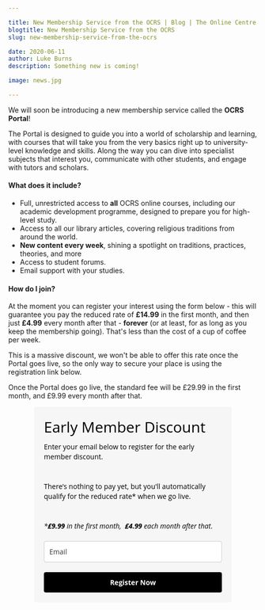 ```yaml
---

title: New Membership Service from the OCRS | Blog | The Online Centre for Religious Studies
blogtitle: New Membership Service from the OCRS
slug: new-membership-service-from-the-ocrs

date: 2020-06-11
author: Luke Burns
description: Something new is coming!

image: news.jpg

---
```


We will soon be introducing a new membership service called the **OCRS Portal**!

The Portal is designed to guide you into a world of scholarship and learning, with courses that will take you from the very basics right up to university-level knowledge and skills. Along the way you can dive into specialist subjects that interest you, communicate with other students, and engage with tutors and scholars.

#### What does it include?
* Full, unrestricted access to **all** OCRS online courses, including our academic development programme, designed to prepare you for high-level study.
* Access to all our library articles, covering religious traditions from around the world.
* **New content every week**, shining a spotlight on traditions, practices, theories, and more
* Access to student forums.
* Email support with your studies.

#### How do I join?
At the moment you can register your interest using the form below - this will guarantee you pay the reduced rate of **£14.99** in the first month, and then just **£4.99** every month after that - **forever** (or at least, for as long as you keep the membership going). That's less than the cost of a cup of coffee per week.

This is a massive discount, we won't be able to offer this rate once the Portal goes live, so the only way to secure your place is using the registration link below.

Once the Portal does go live, the standard fee will be £29.99 in the first month, and £9.99 every month after that.

<style type="text/css">
  @import url(https://fonts.googleapis.com/css?family=Open+Sans:400,400italic,700,700italic);
</style>
<style type="text/css">
  .ml-form-embedSubmitLoad{display:inline-block;width:20px;height:20px}.ml-form-embedSubmitLoad:after{content:" ";display:block;width:11px;height:11px;margin:1px;border-radius:50%;border:4px solid #fff;border-color:#fff #fff #fff transparent;animation:ml-form-embedSubmitLoad 1.2s linear infinite}@keyframes ml-form-embedSubmitLoad{0%{transform:rotate(0)}100%{transform:rotate(360deg)}}#mlb2-2204764.ml-form-embedContainer{box-sizing:border-box;display:table;height:99.99%;margin:0 auto;position:static;width:100%!important}#mlb2-2204764.ml-form-embedContainer button,#mlb2-2204764.ml-form-embedContainer h4,#mlb2-2204764.ml-form-embedContainer p,#mlb2-2204764.ml-form-embedContainer span{text-transform:none!important;letter-spacing:normal!important}#mlb2-2204764.ml-form-embedContainer .ml-form-embedWrapper{background-color:#f6f6f6;border-width:0;border-color:transparent;border-radius:4px;border-style:solid;box-sizing:border-box;display:inline-block!important;margin:0;padding:0;position:relative}#mlb2-2204764.ml-form-embedContainer .ml-form-embedWrapper.embedDefault,#mlb2-2204764.ml-form-embedContainer .ml-form-embedWrapper.embedPopup{width:400px}#mlb2-2204764.ml-form-embedContainer .ml-form-embedWrapper.embedForm{max-width:400px;width:100%}#mlb2-2204764.ml-form-embedContainer .ml-form-align-left{text-align:left}#mlb2-2204764.ml-form-embedContainer .ml-form-align-center{text-align:center}#mlb2-2204764.ml-form-embedContainer .ml-form-align-default{display:table-cell!important;vertical-align:middle!important;text-align:center!important}#mlb2-2204764.ml-form-embedContainer .ml-form-align-right{text-align:right}#mlb2-2204764.ml-form-embedContainer .ml-form-embedWrapper .ml-form-embedHeader img{border-top-left-radius:4px;border-top-right-radius:4px;height:auto;margin:0 auto!important;max-width:100%;width:undefinedpx}#mlb2-2204764.ml-form-embedContainer .ml-form-embedWrapper .ml-form-embedBody,#mlb2-2204764.ml-form-embedContainer .ml-form-embedWrapper .ml-form-successBody{padding:20px 20px 0 20px}#mlb2-2204764.ml-form-embedContainer .ml-form-embedWrapper .ml-form-embedBody.ml-form-embedBodyHorizontal{padding-bottom:0}#mlb2-2204764.ml-form-embedContainer .ml-form-embedWrapper .ml-form-embedBody .ml-form-embedContent,#mlb2-2204764.ml-form-embedContainer .ml-form-embedWrapper .ml-form-successBody .ml-form-successContent{margin:0 0 20px 0}#mlb2-2204764.ml-form-embedContainer .ml-form-embedWrapper .ml-form-embedBody .ml-form-embedContent h4,#mlb2-2204764.ml-form-embedContainer .ml-form-embedWrapper .ml-form-successBody .ml-form-successContent h4{color:#000;font-family:'Open Sans',Arial,Helvetica,sans-serif;font-size:30px;font-weight:400;margin:0 0 10px 0;text-align:left;word-break:break-word}#mlb2-2204764.ml-form-embedContainer .ml-form-embedWrapper .ml-form-embedBody .ml-form-embedContent p,#mlb2-2204764.ml-form-embedContainer .ml-form-embedWrapper .ml-form-successBody .ml-form-successContent p{color:#000;font-family:'Open Sans',Arial,Helvetica,sans-serif;font-size:14px;font-weight:400;line-height:20px;margin:0 0 10px 0;text-align:left}#mlb2-2204764.ml-form-embedContainer .ml-form-embedWrapper .ml-form-embedBody .ml-form-embedContent ol,#mlb2-2204764.ml-form-embedContainer .ml-form-embedWrapper .ml-form-embedBody .ml-form-embedContent ul,#mlb2-2204764.ml-form-embedContainer .ml-form-embedWrapper .ml-form-successBody .ml-form-successContent ol,#mlb2-2204764.ml-form-embedContainer .ml-form-embedWrapper .ml-form-successBody .ml-form-successContent ul{color:#000;font-family:'Open Sans',Arial,Helvetica,sans-serif;font-size:14px}#mlb2-2204764.ml-form-embedContainer .ml-form-embedWrapper .ml-form-embedBody .ml-form-embedContent p a,#mlb2-2204764.ml-form-embedContainer .ml-form-embedWrapper .ml-form-successBody .ml-form-successContent p a{color:#000;text-decoration:underline}#mlb2-2204764.ml-form-embedContainer .ml-form-embedWrapper .ml-block-form .ml-field-group{text-align:left!important}#mlb2-2204764.ml-form-embedContainer .ml-form-embedWrapper .ml-block-form .ml-field-group label{margin-bottom:5px;color:#333;font-size:14px;font-family:'Open Sans',Arial,Helvetica,sans-serif;font-weight:700;font-style:normal;text-decoration:none;display:inline-block;line-height:20px}#mlb2-2204764.ml-form-embedContainer .ml-form-embedWrapper .ml-form-embedBody .ml-form-embedContent p:last-child,#mlb2-2204764.ml-form-embedContainer .ml-form-embedWrapper .ml-form-successBody .ml-form-successContent p:last-child{margin:0}#mlb2-2204764.ml-form-embedContainer .ml-form-embedWrapper .ml-form-embedBody form{margin:0;width:100%}#mlb2-2204764.ml-form-embedContainer .ml-form-embedWrapper .ml-form-embedBody .ml-form-checkboxRow,#mlb2-2204764.ml-form-embedContainer .ml-form-embedWrapper .ml-form-embedBody .ml-form-formContent{margin:0 0 20px 0;width:100%}#mlb2-2204764.ml-form-embedContainer .ml-form-embedWrapper .ml-form-embedBody .ml-form-checkboxRow{float:left}#mlb2-2204764.ml-form-embedContainer .ml-form-embedWrapper .ml-form-embedBody .ml-form-formContent.horozintalForm{margin:0;padding:0 0 20px 0;width:100%;height:auto;float:left}#mlb2-2204764.ml-form-embedContainer .ml-form-embedWrapper .ml-form-embedBody .ml-form-fieldRow{margin:0 0 10px 0;width:100%}#mlb2-2204764.ml-form-embedContainer .ml-form-embedWrapper .ml-form-embedBody .ml-form-fieldRow.ml-last-item{margin:0}#mlb2-2204764.ml-form-embedContainer .ml-form-embedWrapper .ml-form-embedBody .ml-form-fieldRow.ml-formfieldHorizintal{margin:0}#mlb2-2204764.ml-form-embedContainer .ml-form-embedWrapper .ml-form-embedBody .ml-form-fieldRow input{background-color:#fff!important;color:#333!important;border-color:#ccc!important;border-radius:4px!important;border-style:solid!important;border-width:1px!important;font-family:'Open Sans',Arial,Helvetica,sans-serif;font-size:14px!important;height:auto;line-height:21px!important;margin-bottom:0;margin-top:0;margin-left:0;margin-right:0;padding:10px 10px!important;width:100%!important;box-sizing:border-box!important;max-width:100%!important}#mlb2-2204764.ml-form-embedContainer .ml-form-embedWrapper .ml-form-embedBody .ml-form-fieldRow input::-webkit-input-placeholder,#mlb2-2204764.ml-form-embedContainer .ml-form-embedWrapper .ml-form-embedBody .ml-form-horizontalRow input::-webkit-input-placeholder{color:#333}#mlb2-2204764.ml-form-embedContainer .ml-form-embedWrapper .ml-form-embedBody .ml-form-fieldRow input::-moz-placeholder,#mlb2-2204764.ml-form-embedContainer .ml-form-embedWrapper .ml-form-embedBody .ml-form-horizontalRow input::-moz-placeholder{color:#333}#mlb2-2204764.ml-form-embedContainer .ml-form-embedWrapper .ml-form-embedBody .ml-form-fieldRow input:-ms-input-placeholder,#mlb2-2204764.ml-form-embedContainer .ml-form-embedWrapper .ml-form-embedBody .ml-form-horizontalRow input:-ms-input-placeholder{color:#333}#mlb2-2204764.ml-form-embedContainer .ml-form-embedWrapper .ml-form-embedBody .ml-form-fieldRow input:-moz-placeholder,#mlb2-2204764.ml-form-embedContainer .ml-form-embedWrapper .ml-form-embedBody .ml-form-horizontalRow input:-moz-placeholder{color:#333}#mlb2-2204764.ml-form-embedContainer .ml-form-embedWrapper .ml-form-embedBody .ml-form-fieldRow textarea,#mlb2-2204764.ml-form-embedContainer .ml-form-embedWrapper .ml-form-embedBody .ml-form-horizontalRow textarea{background-color:#fff!important;color:#333!important;border-color:#ccc!important;border-radius:4px!important;border-style:solid!important;border-width:1px!important;font-family:'Open Sans',Arial,Helvetica,sans-serif;font-size:14px!important;height:auto;line-height:21px!important;margin-bottom:0;margin-top:0;padding:10px 10px!important;width:100%!important;box-sizing:border-box!important;max-width:100%!important}#mlb2-2204764.ml-form-embedContainer .ml-form-embedWrapper .ml-form-embedBody .ml-form-checkboxRow .label-description::before,#mlb2-2204764.ml-form-embedContainer .ml-form-embedWrapper .ml-form-embedBody .ml-form-embedPermissions .ml-form-embedPermissionsOptionsCheckbox .label-description::before,#mlb2-2204764.ml-form-embedContainer .ml-form-embedWrapper .ml-form-embedBody .ml-form-fieldRow .custom-checkbox .custom-control-label::before,#mlb2-2204764.ml-form-embedContainer .ml-form-embedWrapper .ml-form-embedBody .ml-form-fieldRow .custom-radio .custom-control-label::before,#mlb2-2204764.ml-form-embedContainer .ml-form-embedWrapper .ml-form-embedBody .ml-form-horizontalRow .custom-checkbox .custom-control-label::before,#mlb2-2204764.ml-form-embedContainer .ml-form-embedWrapper .ml-form-embedBody .ml-form-horizontalRow .custom-radio .custom-control-label::before,#mlb2-2204764.ml-form-embedContainer .ml-form-embedWrapper .ml-form-embedBody .ml-form-interestGroupsRow .ml-form-interestGroupsRowCheckbox .label-description::before{border-color:#ccc!important;background-color:#fff!important}#mlb2-2204764.ml-form-embedContainer .ml-form-embedWrapper .ml-form-embedBody .ml-form-fieldRow input.custom-control-input[type=checkbox]{box-sizing:border-box;padding:0;position:absolute;z-index:-1;opacity:0;margin-top:5px;margin-left:-24px;overflow:visible}#mlb2-2204764.ml-form-embedContainer .ml-form-embedWrapper .ml-form-embedBody .ml-form-checkboxRow .label-description::before,#mlb2-2204764.ml-form-embedContainer .ml-form-embedWrapper .ml-form-embedBody .ml-form-embedPermissions .ml-form-embedPermissionsOptionsCheckbox .label-description::before,#mlb2-2204764.ml-form-embedContainer .ml-form-embedWrapper .ml-form-embedBody .ml-form-fieldRow .custom-checkbox .custom-control-label::before,#mlb2-2204764.ml-form-embedContainer .ml-form-embedWrapper .ml-form-embedBody .ml-form-horizontalRow .custom-checkbox .custom-control-label::before,#mlb2-2204764.ml-form-embedContainer .ml-form-embedWrapper .ml-form-embedBody .ml-form-interestGroupsRow .ml-form-interestGroupsRowCheckbox .label-description::before{border-radius:4px!important}#mlb2-2204764.ml-form-embedContainer .ml-form-embedWrapper .ml-form-embedBody .ml-form-checkboxRow input[type=checkbox]:checked~.label-description::after,#mlb2-2204764.ml-form-embedContainer .ml-form-embedWrapper .ml-form-embedBody .ml-form-embedPermissions .ml-form-embedPermissionsOptionsCheckbox input[type=checkbox]:checked~.label-description::after,#mlb2-2204764.ml-form-embedContainer .ml-form-embedWrapper .ml-form-embedBody .ml-form-fieldRow .custom-checkbox .custom-control-input:checked~.custom-control-label::after,#mlb2-2204764.ml-form-embedContainer .ml-form-embedWrapper .ml-form-embedBody .ml-form-horizontalRow .custom-checkbox .custom-control-input:checked~.custom-control-label::after,#mlb2-2204764.ml-form-embedContainer .ml-form-embedWrapper .ml-form-embedBody .ml-form-interestGroupsRow .ml-form-interestGroupsRowCheckbox input[type=checkbox]:checked~.label-description::after{background-color:#fff;mask-image:url(https://bucket.mlcdn.com/images/default/arrow.svg);-webkit-mask-image:url(https://bucket.mlcdn.com/images/default/arrow.svg)}#mlb2-2204764.ml-form-embedContainer .ml-form-embedWrapper .ml-form-embedBody .ml-form-fieldRow .custom-radio .custom-control-input:checked~.custom-control-label::after{background-color:#fff;mask-image:url(https://bucket.mlcdn.com/images/default/circle.svg);-webkit-mask-image:url(https://bucket.mlcdn.com/images/default/circle.svg)}#mlb2-2204764.ml-form-embedContainer .ml-form-embedWrapper .ml-form-embedBody .ml-form-checkboxRow input[type=checkbox]:checked~.label-description::before,#mlb2-2204764.ml-form-embedContainer .ml-form-embedWrapper .ml-form-embedBody .ml-form-embedPermissions .ml-form-embedPermissionsOptionsCheckbox input[type=checkbox]:checked~.label-description::before,#mlb2-2204764.ml-form-embedContainer .ml-form-embedWrapper .ml-form-embedBody .ml-form-fieldRow .custom-checkbox .custom-control-input:checked~.custom-control-label::before,#mlb2-2204764.ml-form-embedContainer .ml-form-embedWrapper .ml-form-embedBody .ml-form-fieldRow .custom-radio .custom-control-input:checked~.custom-control-label::before,#mlb2-2204764.ml-form-embedContainer .ml-form-embedWrapper .ml-form-embedBody .ml-form-horizontalRow .custom-checkbox .custom-control-input:checked~.custom-control-label::before,#mlb2-2204764.ml-form-embedContainer .ml-form-embedWrapper .ml-form-embedBody .ml-form-horizontalRow .custom-radio .custom-control-input:checked~.custom-control-label::before,#mlb2-2204764.ml-form-embedContainer .ml-form-embedWrapper .ml-form-embedBody .ml-form-interestGroupsRow .ml-form-interestGroupsRowCheckbox input[type=checkbox]:checked~.label-description::before{border-color:#000!important;background-color:#000!important;color:#fff!important}#mlb2-2204764.ml-form-embedContainer .ml-form-embedWrapper .ml-form-embedBody .ml-form-fieldRow .custom-checkbox .custom-control-label::after,#mlb2-2204764.ml-form-embedContainer .ml-form-embedWrapper .ml-form-embedBody .ml-form-fieldRow .custom-checkbox .custom-control-label::before,#mlb2-2204764.ml-form-embedContainer .ml-form-embedWrapper .ml-form-embedBody .ml-form-fieldRow .custom-radio .custom-control-label::after,#mlb2-2204764.ml-form-embedContainer .ml-form-embedWrapper .ml-form-embedBody .ml-form-fieldRow .custom-radio .custom-control-label::before,#mlb2-2204764.ml-form-embedContainer .ml-form-embedWrapper .ml-form-embedBody .ml-form-horizontalRow .custom-checkbox .custom-control-label::after,#mlb2-2204764.ml-form-embedContainer .ml-form-embedWrapper .ml-form-embedBody .ml-form-horizontalRow .custom-checkbox .custom-control-label::before,#mlb2-2204764.ml-form-embedContainer .ml-form-embedWrapper .ml-form-embedBody .ml-form-horizontalRow .custom-radio .custom-control-label::after,#mlb2-2204764.ml-form-embedContainer .ml-form-embedWrapper .ml-form-embedBody .ml-form-horizontalRow .custom-radio .custom-control-label::before{top:2;box-sizing:border-box}#mlb2-2204764.ml-form-embedContainer .ml-form-embedWrapper .ml-form-embedBody .ml-form-checkboxRow .label-description::after,#mlb2-2204764.ml-form-embedContainer .ml-form-embedWrapper .ml-form-embedBody .ml-form-checkboxRow .label-description::before,#mlb2-2204764.ml-form-embedContainer .ml-form-embedWrapper .ml-form-embedBody .ml-form-embedPermissions .ml-form-embedPermissionsOptionsCheckbox .label-description::after,#mlb2-2204764.ml-form-embedContainer .ml-form-embedWrapper .ml-form-embedBody .ml-form-embedPermissions .ml-form-embedPermissionsOptionsCheckbox .label-description::before{top:0!important;box-sizing:border-box!important}#mlb2-2204764.ml-form-embedContainer .ml-form-embedWrapper .ml-form-embedBody .ml-form-checkboxRow .label-description::after,#mlb2-2204764.ml-form-embedContainer .ml-form-embedWrapper .ml-form-embedBody .ml-form-checkboxRow .label-description::before{top:0!important;box-sizing:border-box!important}#mlb2-2204764.ml-form-embedContainer .ml-form-embedWrapper .ml-form-embedBody .ml-form-interestGroupsRow .ml-form-interestGroupsRowCheckbox .label-description::after{top:3px!important;box-sizing:border-box!important;position:absolute;left:-21px;display:block;width:10px;height:10px;content:""}#mlb2-2204764.ml-form-embedContainer .ml-form-embedWrapper .ml-form-embedBody .ml-form-interestGroupsRow .ml-form-interestGroupsRowCheckbox .label-description::before{top:0!important;box-sizing:border-box!important}#mlb2-2204764.ml-form-embedContainer .ml-form-embedWrapper .ml-form-embedBody .custom-control-label::before{position:absolute;top:4px;left:-24px;display:block;width:16px;height:16px;pointer-events:none;content:"";background-color:#fff;border:#adb5bd solid 1px;border-radius:50%}#mlb2-2204764.ml-form-embedContainer .ml-form-embedWrapper .ml-form-embedBody .custom-control-label::after{position:absolute;top:5px!important;left:-21px;display:block;width:10px;height:10px;content:""}#mlb2-2204764.ml-form-embedContainer .ml-form-embedWrapper .ml-form-embedBody .ml-form-checkboxRow .label-description::before,#mlb2-2204764.ml-form-embedContainer .ml-form-embedWrapper .ml-form-embedBody .ml-form-embedPermissions .ml-form-embedPermissionsOptionsCheckbox .label-description::before,#mlb2-2204764.ml-form-embedContainer .ml-form-embedWrapper .ml-form-embedBody .ml-form-interestGroupsRow .ml-form-interestGroupsRowCheckbox .label-description::before{position:absolute;top:4px;left:-24px;display:block;width:16px;height:16px;pointer-events:none;content:"";background-color:#fff;border:#adb5bd solid 1px;border-radius:50%}#mlb2-2204764.ml-form-embedContainer .ml-form-embedWrapper .ml-form-embedBody .ml-form-embedPermissions .ml-form-embedPermissionsOptionsCheckbox .label-description::after{position:absolute;top:3px!important;left:-21px;display:block;width:10px;height:10px;content:""}#mlb2-2204764.ml-form-embedContainer .ml-form-embedWrapper .ml-form-embedBody .ml-form-checkboxRow .label-description::after{position:absolute;top:3px!important;left:-21px;display:block;width:10px;height:10px;content:""}#mlb2-2204764.ml-form-embedContainer .ml-form-embedWrapper .ml-form-embedBody .custom-radio .custom-control-label::after{background:no-repeat 50%/50% 50%}#mlb2-2204764.ml-form-embedContainer .ml-form-embedWrapper .ml-form-embedBody .custom-checkbox .custom-control-label::after,#mlb2-2204764.ml-form-embedContainer .ml-form-embedWrapper .ml-form-embedBody .ml-form-checkboxRow .label-description::after,#mlb2-2204764.ml-form-embedContainer .ml-form-embedWrapper .ml-form-embedBody .ml-form-embedPermissions .ml-form-embedPermissionsOptionsCheckbox .label-description::after,#mlb2-2204764.ml-form-embedContainer .ml-form-embedWrapper .ml-form-embedBody .ml-form-interestGroupsRow .ml-form-interestGroupsRowCheckbox .label-description::after{background:no-repeat 50%/50% 50%}#mlb2-2204764.ml-form-embedContainer .ml-form-embedWrapper .ml-form-embedBody .ml-form-fieldRow .custom-control,#mlb2-2204764.ml-form-embedContainer .ml-form-embedWrapper .ml-form-embedBody .ml-form-horizontalRow .custom-control{position:relative;display:block;min-height:1.5rem;padding-left:1.5rem}#mlb2-2204764.ml-form-embedContainer .ml-form-embedWrapper .ml-form-embedBody .ml-form-fieldRow .custom-checkbox .custom-control-input,#mlb2-2204764.ml-form-embedContainer .ml-form-embedWrapper .ml-form-embedBody .ml-form-fieldRow .custom-radio .custom-control-input,#mlb2-2204764.ml-form-embedContainer .ml-form-embedWrapper .ml-form-embedBody .ml-form-horizontalRow .custom-checkbox .custom-control-input,#mlb2-2204764.ml-form-embedContainer .ml-form-embedWrapper .ml-form-embedBody .ml-form-horizontalRow .custom-radio .custom-control-input{position:absolute;z-index:-1;opacity:0;box-sizing:border-box;padding:0}#mlb2-2204764.ml-form-embedContainer .ml-form-embedWrapper .ml-form-embedBody .ml-form-fieldRow .custom-checkbox .custom-control-label,#mlb2-2204764.ml-form-embedContainer .ml-form-embedWrapper .ml-form-embedBody .ml-form-fieldRow .custom-radio .custom-control-label,#mlb2-2204764.ml-form-embedContainer .ml-form-embedWrapper .ml-form-embedBody .ml-form-horizontalRow .custom-checkbox .custom-control-label,#mlb2-2204764.ml-form-embedContainer .ml-form-embedWrapper .ml-form-embedBody .ml-form-horizontalRow .custom-radio .custom-control-label{color:#000;font-size:12px!important;font-family:'Open Sans',Arial,Helvetica,sans-serif;line-height:22px;margin-bottom:0;position:relative;vertical-align:top;font-style:normal;font-weight:700}#mlb2-2204764.ml-form-embedContainer .ml-form-embedWrapper .ml-form-embedBody .ml-form-fieldRow .custom-select,#mlb2-2204764.ml-form-embedContainer .ml-form-embedWrapper .ml-form-embedBody .ml-form-horizontalRow .custom-select{background-color:#fff!important;color:#333!important;border-color:#ccc!important;border-radius:4px!important;border-style:solid!important;border-width:1px!important;font-family:'Open Sans',Arial,Helvetica,sans-serif;font-size:14px!important;line-height:20px!important;margin-bottom:0;margin-top:0;padding:10px 28px 10px 12px!important;width:100%!important;box-sizing:border-box!important;max-width:100%!important;height:auto;display:inline-block;vertical-align:middle;background:url(https://bucket.mlcdn.com/images/default/dropdown.svg) no-repeat right .75rem center/8px 10px;-webkit-appearance:none;-moz-appearance:none;appearance:none}#mlb2-2204764.ml-form-embedContainer .ml-form-embedWrapper .ml-form-embedBody .ml-form-horizontalRow{height:auto;width:100%;float:left}.ml-form-formContent.horozintalForm .ml-form-horizontalRow .ml-input-horizontal{width:70%;float:left}.ml-form-formContent.horozintalForm .ml-form-horizontalRow .ml-button-horizontal{width:30%;float:left}.ml-form-formContent.horozintalForm .ml-form-horizontalRow .ml-button-horizontal.labelsOn{padding-top:25px}.ml-form-formContent.horozintalForm .ml-form-horizontalRow .horizontal-fields{box-sizing:border-box;float:left;padding-right:10px}#mlb2-2204764.ml-form-embedContainer .ml-form-embedWrapper .ml-form-embedBody .ml-form-horizontalRow input{background-color:#fff;color:#333;border-color:#ccc;border-radius:4px;border-style:solid;border-width:1px;font-family:'Open Sans',Arial,Helvetica,sans-serif;font-size:14px;line-height:20px;margin-bottom:0;margin-top:0;padding:10px 10px;width:100%;box-sizing:border-box;overflow-y:initial}#mlb2-2204764.ml-form-embedContainer .ml-form-embedWrapper .ml-form-embedBody .ml-form-horizontalRow button{background-color:#000!important;border-color:#000;border-style:solid;border-width:1px;border-radius:4px;box-shadow:none;color:#fff!important;cursor:pointer;font-family:'Open Sans',Arial,Helvetica,sans-serif;font-size:14px!important;font-weight:700;line-height:20px;margin:0!important;padding:10px!important;width:100%;height:auto}#mlb2-2204764.ml-form-embedContainer .ml-form-embedWrapper .ml-form-embedBody .ml-form-horizontalRow button:hover{background-color:#333!important;border-color:#333!important}#mlb2-2204764.ml-form-embedContainer .ml-form-embedWrapper .ml-form-embedBody .ml-form-checkboxRow input[type=checkbox]{box-sizing:border-box;padding:0;position:absolute;z-index:-1;opacity:0;margin-top:5px;margin-left:-24px;overflow:visible}#mlb2-2204764.ml-form-embedContainer .ml-form-embedWrapper .ml-form-embedBody .ml-form-checkboxRow .label-description{color:#000;display:block;font-family:'Open Sans',Arial,Helvetica,sans-serif;font-size:12px;text-align:left;margin-bottom:0;position:relative;vertical-align:top}#mlb2-2204764.ml-form-embedContainer .ml-form-embedWrapper .ml-form-embedBody .ml-form-checkboxRow label{font-weight:400;margin:0;padding:0;position:relative;display:block;min-height:24px;padding-left:24px}#mlb2-2204764.ml-form-embedContainer .ml-form-embedWrapper .ml-form-embedBody .ml-form-checkboxRow label a{color:#000;text-decoration:underline}#mlb2-2204764.ml-form-embedContainer .ml-form-embedWrapper .ml-form-embedBody .ml-form-checkboxRow label p{color:#000!important;font-family:'Open Sans',Arial,Helvetica,sans-serif!important;font-size:12px!important;font-weight:400!important;line-height:18px!important;padding:0!important;margin:0 5px 0 0!important}#mlb2-2204764.ml-form-embedContainer .ml-form-embedWrapper .ml-form-embedBody .ml-form-checkboxRow label p:last-child{margin:0}#mlb2-2204764.ml-form-embedContainer .ml-form-embedWrapper .ml-form-embedBody .ml-form-embedSubmit{margin:0 0 20px 0;float:left;width:100%}#mlb2-2204764.ml-form-embedContainer .ml-form-embedWrapper .ml-form-embedBody .ml-form-embedSubmit button{background-color:#000!important;border:none!important;border-radius:4px!important;box-shadow:none!important;color:#fff!important;cursor:pointer;font-family:'Open Sans',Arial,Helvetica,sans-serif!important;font-size:14px!important;font-weight:700!important;line-height:21px!important;height:auto;padding:10px!important;width:100%!important;box-sizing:border-box!important}#mlb2-2204764.ml-form-embedContainer .ml-form-embedWrapper .ml-form-embedBody .ml-form-embedSubmit button.loading{display:none}#mlb2-2204764.ml-form-embedContainer .ml-form-embedWrapper .ml-form-embedBody .ml-form-embedSubmit button:hover{background-color:#333!important}.ml-subscribe-close{width:30px;height:30px;background:url(https://bucket.mlcdn.com/images/default/modal_close.png) no-repeat;background-size:30px;cursor:pointer;margin-top:-10px;margin-right:-10px;position:absolute;top:0;right:0}.ml-error input{background:url(https://bucket.mlcdn.com/images/default/error-icon.png) 98% center no-repeat #fff!important;background-size:24px 24px!important}.ml-error .label-description,.ml-error .label-description p,.ml-error .label-description p a,.ml-error label:first-child{color:red!important}#mlb2-2204764.ml-form-embedContainer .ml-form-embedWrapper .ml-form-embedBody .ml-form-checkboxRow.ml-error .label-description p,#mlb2-2204764.ml-form-embedContainer .ml-form-embedWrapper .ml-form-embedBody .ml-form-checkboxRow.ml-error .label-description p:first-letter{color:red!important}@media only screen and (max-width:400px){.ml-form-embedWrapper.embedDefault,.ml-form-embedWrapper.embedPopup{width:100%!important}.ml-form-formContent.horozintalForm{float:left!important}.ml-form-formContent.horozintalForm .ml-form-horizontalRow{height:auto!important;width:100%!important;float:left!important}.ml-form-formContent.horozintalForm .ml-form-horizontalRow .ml-input-horizontal{width:100%!important}.ml-form-formContent.horozintalForm .ml-form-horizontalRow .ml-input-horizontal>div{padding-right:0!important;padding-bottom:10px}.ml-form-formContent.horozintalForm .ml-button-horizontal{width:100%!important}.ml-form-formContent.horozintalForm .ml-button-horizontal.labelsOn{padding-top:0!important}}
</style>
<div id="mlb2-2204764" class="ml-form-embedContainer ml-subscribe-form ml-subscribe-form-2204764">
  <div class="ml-form-align-center">
    <div class="ml-form-embedWrapper embedForm">
      <div class="ml-form-embedBody ml-form-embedBodyDefault row-form">
        <div class="ml-form-embedContent" style="">
          <h4>Early Member Discount</h4>
          <p>Enter your email below to register for the early member discount.</p>
          <p><br></p>
          <p>There's nothing to pay yet, but you'll automatically qualify for the reduced rate* when we go live.</p>
          <p><em><br></em></p>
          <p><em>*<strong>£9.99</strong> in the first month,&nbsp;&nbsp;<strong>£4.99</strong>&nbsp;each month after that</em>.</p>
        </div>
        <form class="ml-block-form" action="https://app.mailerlite.com/webforms/submit/l6z5d3" data-code="l6z5d3" method="post" target="_blank">
          <div class="ml-form-formContent">
            <div class="ml-form-fieldRow ml-last-item">
              <div class="ml-field-group ml-field-email ml-validate-email ml-validate-required">
                <input type="email" class="form-control" data-inputmask="" name="fields[email]" placeholder="Email" autocomplete="email">
              </div>
            </div>
          </div>
          <input type="hidden" name="ml-submit" value="1">
          <div class="ml-form-embedSubmit">
            <button type="submit" class="primary">Register Now</button>
            <button disabled="disabled" style="display:none" type="button" class="loading"> <div class="ml-form-embedSubmitLoad"><div></div><div></div><div></div><div></div></div> </button>
          </div>
        </form>
      </div>
      <div class="ml-form-successBody row-success" style="display:none">
        <div class="ml-form-successContent">
          <h4>Thank you!</h4>
          <p>We'll be in touch as soon as the membership site goes live.</p>
        </div>
      </div>
    </div>
  </div>
</div>
<script>
  function ml_webform_success_2204764(){var r=ml_jQuery||jQuery;r(".ml-subscribe-form-2204764 .row-success").show(),r(".ml-subscribe-form-2204764 .row-form").hide()}
</script>
<img src="https://track.mailerlite.com/webforms/o/2204764/l6z5d3?vc25f966922c0a35ad9c2401af6506ef1" width="1" height="1" style="max-width:1px;max-height:1px;visibility:hidden;padding:0;margin:0;display:block" alt="." border="0">
<script src="https://static.mailerlite.com/js/w/webforms.min.js?vc25f966922c0a35ad9c2401af6506ef1" type="text/javascript"></script>

#### Online courses
Not only will you gain full access to our flagship course **Introduction to Religious Studies**, you'll also get instant access to our next course **One God for All: the many faces of monotheism** and all future courses that are released – as soon as they’re released.

#### Library articles
We will be publishing articles on a range of topics and theories, allowing you to easily search for authoritative information on a range of topics.

#### Spotlight
Each week you’ll get to see brand new, exclusive content, as we shine a spotlight on traditions, practices, theories, and more. Whether it’s understanding the personal meaning behind the day of Ashura, exploring the philosophical principles of the Upanishads, or learning about new religious movements like Scientology, you’ll discover fascinating ideas every week.

#### Forums
Connect with likeminded people for conversations about the academic study of religion, help others to understand complicated concepts, or ask questions about those tricky topics that just don’t make sense.

#### Email support
If you need any help with any aspect of your studies, you can reach out to the OCRS team directly for guidance and support – we can’t promise to have all the answers, but we’ll do whatever we can to help out.

We're really excited to start this next adventure, and look forward to seeing you on the new site! Don't hesitate to get in touch if you have any questions - hello@ocrs.online.